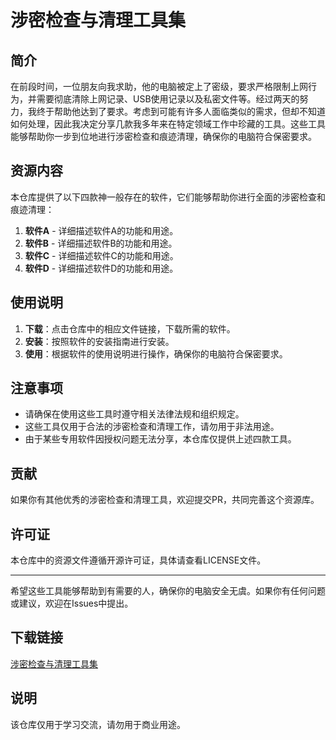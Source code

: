 # 涉密检查与清理工具集

## 简介

在前段时间，一位朋友向我求助，他的电脑被定上了密级，要求严格限制上网行为，并需要彻底清除上网记录、USB使用记录以及私密文件等。经过两天的努力，我终于帮助他达到了要求。考虑到可能有许多人面临类似的需求，但却不知道如何处理，因此我决定分享几款我多年来在特定领域工作中珍藏的工具。这些工具能够帮助你一步到位地进行涉密检查和痕迹清理，确保你的电脑符合保密要求。

## 资源内容

本仓库提供了以下四款神一般存在的软件，它们能够帮助你进行全面的涉密检查和痕迹清理：

1. **软件A** - 详细描述软件A的功能和用途。
2. **软件B** - 详细描述软件B的功能和用途。
3. **软件C** - 详细描述软件C的功能和用途。
4. **软件D** - 详细描述软件D的功能和用途。

## 使用说明

1. **下载**：点击仓库中的相应文件链接，下载所需的软件。
2. **安装**：按照软件的安装指南进行安装。
3. **使用**：根据软件的使用说明进行操作，确保你的电脑符合保密要求。

## 注意事项

- 请确保在使用这些工具时遵守相关法律法规和组织规定。
- 这些工具仅用于合法的涉密检查和清理工作，请勿用于非法用途。
- 由于某些专用软件因授权问题无法分享，本仓库仅提供上述四款工具。

## 贡献

如果你有其他优秀的涉密检查和清理工具，欢迎提交PR，共同完善这个资源库。

## 许可证

本仓库中的资源文件遵循开源许可证，具体请查看LICENSE文件。

---

希望这些工具能够帮助到有需要的人，确保你的电脑安全无虞。如果你有任何问题或建议，欢迎在Issues中提出。

## 下载链接
[涉密检查与清理工具集](https://pan.quark.cn/s/67a950a54574)

## 说明

该仓库仅用于学习交流，请勿用于商业用途。
